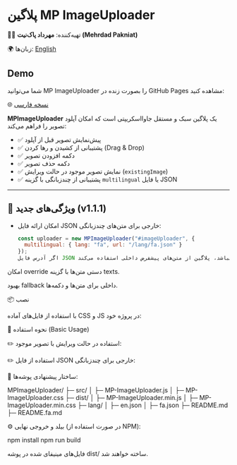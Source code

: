 # پلاگین MP ImageUploader

👨‍💻 تهیه‌کننده: **مهرداد پاک‌نیت (Mehrdad Pakniat)**

🌍 زبان‌ها: [English](./README.md)

## Demo

شما می‌توانید MP ImageUploader را بصورت زنده در GitHub Pages مشاهده کنید:

🌐 [نسخه فارسی](https://behzad-khan.github.io/MPImageUploader/index.fa.html)

**MPImageUploader** یک پلاگین سبک و مستقل جاوااسکریپتی است که امکان آپلود تصویر را فراهم می‌کند:

- ✅ پیش‌نمایش تصویر قبل از آپلود
- ✅ پشتیبانی از کشیدن و رها کردن (Drag & Drop)
- ✅ دکمه افزودن تصویر
- ✅ دکمه حذف تصویر
- ✅ نمایش تصویر موجود در حالت ویرایش (`existingImage`)
- ✅ پشتیبانی از چندزبانگی با گزینه `multilingual` یا فایل JSON

---

## 📌 ویژگی‌های جدید (v1.1.1)

- امکان ارائه فایل JSON خارجی برای متن‌های چندزبانگی:
  ```javascript
  const uploader = new MPImageUploader("#imageUploader", {
    multilingual: { lang: "fa", url: "/lang/fa.json" }
  });
  اگر آدرس فایل JSON معتبر نباشد، پلاگین از متن‌های پیشفرض داخلی استفاده می‌کند.
  ```

امکان override دستی متن‌ها با گزینه texts.

بهبود fallback داخلی برای متن‌ها و دکمه‌ها.

📦 نصب

با استفاده از فایل‌های آماده CSS و JS در پروژه خود:

<link rel="stylesheet" href="dist/MP-ImageUploader.min.css" />
<script src="dist/MP-ImageUploader.min.js"></script>

📌 نحوه استفاده (Basic Usage)

<div id="imageUploader"></div>

<script>
  const uploader = new MPImageUploader("#imageUploader");
</script>

✏️ استفاده در حالت ویرایش با تصویر موجود:

<div id="imageUploader"></div>

<script>
  const uploader = new MPImageUploader("#imageUploader", {
    existingImage: "/uploads/sample.jpg"
  });
</script>

✏️ استفاده از فایل JSON خارجی برای چندزبانگی:

<div id="imageUploader"></div>

<script>
  const uploader = new MPImageUploader("#imageUploader", {
    multilingual: { lang: "fa", url: "/lang/fa.json" }
  });
</script>

📁 ساختار پیشنهادی پوشه‌ها:

MPImageUploader/
├─ src/
│ ├─ MP-ImageUploader.js
│ ├─ MP-ImageUploader.css
├─ dist/
│ ├─ MP-ImageUploader.min.js
│ ├─ MP-ImageUploader.min.css
├─ lang/
│ ├─ en.json
│ ├─ fa.json
├─ README.md
├─ README.fa.md

⚙️ بیلد و خروجی نهایی (در صورت استفاده از NPM):

npm install
npm run build

فایل‌های مینیفای شده در پوشه dist/ ساخته خواهند شد.
